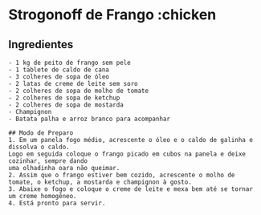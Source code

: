 # Strogonoff de Frango :chicken

## Ingredientes

	- 1 kg de peito de frango sem pele
	- 1 tablete de caldo de cana
	- 3 colheres de sopa de óleo
	- 2 latas de creme de leite sem soro
	- 2 colheres de sopa de molho de tomate
	- 2 colheres de sopa de ketchup
	- 2 colheres de sopa de mostarda
	- Champignon
	- Batata palha e arroz branco para acompanhar
	
	## Modo de Preparo
	1. Em um panela fogo médio, acrescente o óleo e o caldo de galinha e dissolva o caldo. 
	Logo em seguida coloque o frango picado em cubos na panela e deixe cozinhar, sempre dando 
	uma olhadinha oara não queimar.
	2. Assim que o frango estiver bem cozido, acrescente o molho de tomate, o ketchup, a mostarda e champignon à gosto.
	3. Abaixe o fogo e coloque o creme de leite e mexa bem até se tornar um creme homogêneo.
	4. Está pronto para servir.